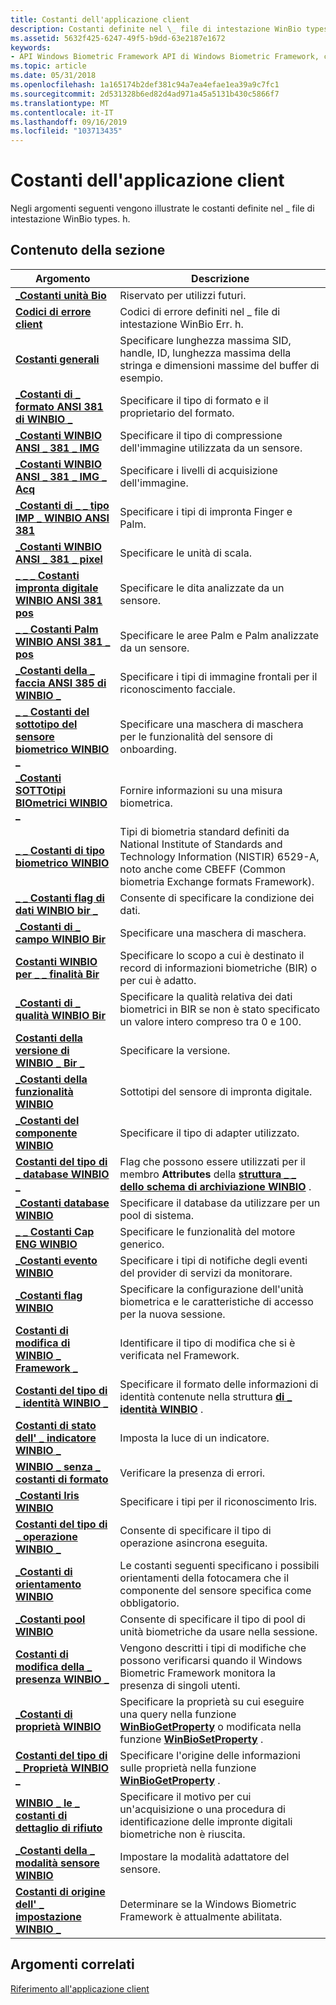 ```yaml
---
title: Costanti dell'applicazione client
description: Costanti definite nel \_ file di intestazione WinBio types. h.
ms.assetid: 5632f425-6247-49f5-b9dd-63e2187e1672
keywords:
- API Windows Biometric Framework API di Windows Biometric Framework, costanti dell'applicazione client
ms.topic: article
ms.date: 05/31/2018
ms.openlocfilehash: 1a165174b2def381c94a7ea4efae1ea39a9c7fc1
ms.sourcegitcommit: 2d531328b6ed82d4ad971a45a5131b430c5866f7
ms.translationtype: MT
ms.contentlocale: it-IT
ms.lasthandoff: 09/16/2019
ms.locfileid: "103713435"
---
```

# <a name="client-application-constants"></a>Costanti dell'applicazione client

Negli argomenti seguenti vengono illustrate le costanti definite nel \_ file di intestazione WinBio types. h.

## <a name="in-this-section"></a>Contenuto della sezione



| Argomento                                                                                                        | Descrizione                                                                                                                                                                                                            |
|--------------------------------------------------------------------------------------------------------------|------------------------------------------------------------------------------------------------------------------------------------------------------------------------------------------------------------------------|
| [**\_Costanti unità Bio**](bio-unit-constants.md)<br/>                                                 | Riservato per utilizzi futuri.<br/>                                                                                                                                                                                    |
| [**Codici di errore client**](client-error-codes.md)<br/>                                                  | Codici di errore definiti nel \_ file di intestazione WinBio Err. h.<br/>                                                                                                                                                       |
| [**Costanti generali**](general-constants.md)<br/>                                                    | Specificare lunghezza massima SID, handle, ID, lunghezza massima della stringa e dimensioni massime del buffer di esempio.<br/>                                                                                                            |
| [**\_Costanti di \_ formato ANSI 381 di WINBIO \_**](winbio-ansi-381-format-constants.md)<br/>                   | Specificare il tipo di formato e il proprietario del formato.<br/>                                                                                                                                                                       |
| [**\_Costanti WINBIO ANSI \_ 381 \_ IMG**](winbio-ansi-381-img-constants.md)<br/>                         | Specificare il tipo di compressione dell'immagine utilizzata da un sensore.<br/>                                                                                                                                                     |
| [**\_Costanti WINBIO ANSI \_ 381 \_ IMG \_ Acq**](winbio-ansi-381-img-acq-constants.md)<br/>                | Specificare i livelli di acquisizione dell'immagine.<br/>                                                                                                                                                                           |
| [**\_Costanti di \_ \_ tipo IMP \_ WINBIO ANSI 381**](winbio-ansi-381-imp-type-constants.md)<br/>              | Specificare i tipi di impronta Finger e Palm.<br/>                                                                                                                                                                   |
| [**\_Costanti WINBIO ANSI \_ 381 \_ pixel**](winbio-ansi-381-pixels-constants.md)<br/>                   | Specificare le unità di scala.<br/>                                                                                                                                                                                        |
| [**\_ \_ \_ Costanti impronta digitale WINBIO ANSI 381 pos**](winbio-ansi-381-pos-fingerprint-constants.md)<br/> | Specificare le dita analizzate da un sensore.<br/>                                                                                                                                                                    |
| [**\_ \_ Costanti Palm WINBIO ANSI 381 \_ pos**](winbio-ansi-381-pos-palm-constants.md)<br/>               | Specificare le aree Palm e Palm analizzate da un sensore.<br/>                                                                                                                                                        |
| [**\_Costanti della \_ faccia ANSI 385 di WINBIO \_**](winbio-ansi-385-face-constants.md)<br/>                       | Specificare i tipi di immagine frontali per il riconoscimento facciale.<br/>                                                                                                                                                |
| [**\_ \_ Costanti del sottotipo del sensore biometrico WINBIO \_**](winbio-biometric-sensor-subtype-constants.md)<br/> | Specificare una maschera di maschera per le funzionalità del sensore di onboarding.<br/>                                                                                                                                                          |
| [**\_Costanti SOTTOtipi BIOmetrici WINBIO \_**](winbio-biometric-subtype-constants.md)<br/>                | Fornire informazioni su una misura biometrica.<br/>                                                                                                                                                          |
| [**\_ \_ Costanti di tipo biometrico WINBIO**](winbio-biometric-type-constants.md)<br/>                      | Tipi di biometria standard definiti da National Institute of Standards and Technology Information (NISTIR) 6529-A, noto anche come CBEFF (Common biometria Exchange formats Framework).<br/> |
| [**\_ \_ Costanti flag di dati WINBIO bir \_**](winbio-bir-data-flags-constants.md)<br/>                     | Consente di specificare la condizione dei dati.<br/>                                                                                                                                                                          |
| [**\_Costanti di \_ campo WINBIO Bir**](winbio-bir-field-constants.md)<br/>                                | Specificare una maschera di maschera.<br/>                                                                                                                                                                                          |
| [**Costanti WINBIO per \_ \_ finalità Bir**](winbio-bir-purpose-constants.md)<br/>                            | Specificare lo scopo a cui è destinato il record di informazioni biometriche (BIR) o per cui è adatto.<br/>                                                                                               |
| [**\_Costanti di \_ qualità WINBIO Bir**](winbio-bir-quality-constants.md)<br/>                            | Specificare la qualità relativa dei dati biometrici in BIR se non è stato specificato un valore intero compreso tra 0 e 100.<br/>                                                                                         |
| [**Costanti della versione di WINBIO \_ Bir \_**](winbio-bir-version-constants.md)<br/>                            | Specificare la versione.<br/>                                                                                                                                                                                        |
| [**\_Costanti della funzionalità WINBIO**](winbio-capability-constants.md)<br/>                               | Sottotipi del sensore di impronta digitale.<br/>                                                                                                                                                                               |
| [**\_Costanti del componente WINBIO**](winbio-component-constants.md)<br/>                                 | Specificare il tipo di adapter utilizzato.<br/>                                                                                                                                                                     |
| [**Costanti del tipo di \_ database WINBIO \_**](winbio-database-type-constants.md)<br/>                        | Flag che possono essere utilizzati per il membro **Attributes** della [**struttura \_ \_ dello schema di archiviazione WINBIO**](winbio-storage-schema.md) .<br/>                                                                             |
| [**\_Costanti database WINBIO**](winbio-db-constants.md)<br/>                                               | Specificare il database da utilizzare per un pool di sistema.<br/>                                                                                                                                                          |
| [**\_ \_ Costanti Cap ENG WINBIO**](winbio-eng-cap-constants.md)<br/>                                    | Specificare le funzionalità del motore generico.<br/>                                                                                                                                                                        |
| [**\_Costanti evento WINBIO**](winbio-event-constants.md)<br/>                                         | Specificare i tipi di notifiche degli eventi del provider di servizi da monitorare.<br/>                                                                                                                                       |
| [**\_Costanti flag WINBIO**](winbio-flag-constants.md)<br/>                                           | Specificare la configurazione dell'unità biometrica e le caratteristiche di accesso per la nuova sessione.<br/>                                                                                                                        |
| [**Costanti di modifica di WINBIO \_ Framework \_**](winbio-framework-change-constants.md)<br/>                  | Identificare il tipo di modifica che si è verificata nel Framework.<br/>                                                                                                                                                 |
| [**Costanti del tipo di \_ identità WINBIO \_**](winbio-identity-type-constants.md)<br/>                        | Specificare il formato delle informazioni di identità contenute nella struttura [**di \_ identità WINBIO**](winbio-identity.md) .<br/>                                                                                      |
| [**Costanti di stato dell' \_ indicatore WINBIO \_**](winbio-indicator-status-constants.md)<br/>                  | Imposta la luce di un indicatore.<br/>                                                                                                                                                                                     |
| [**WINBIO \_ senza \_ costanti di formato**](winbio-no-format-constants.md)<br/>                                | Verificare la presenza di errori.<br/>                                                                                                                                                                                           |
| [**\_Costanti Iris WINBIO**](winbio-iris-constants.md)<br/>                                           | Specificare i tipi per il riconoscimento Iris. <br/>                                                                                                                                                                    |
| [**Costanti del tipo di \_ operazione WINBIO \_**](winbio-operation-type-constants.md)<br/>                      | Consente di specificare il tipo di operazione asincrona eseguita.<br/>                                                                                                                                                 |
| [**\_Costanti di orientamento WINBIO**](winbio-orientation-constants.md)<br/>                             | Le costanti seguenti specificano i possibili orientamenti della fotocamera che il componente del sensore specifica come obbligatorio.<br/>                                                                                          |
| [**\_Costanti pool WINBIO**](winbio-pool-constants.md)<br/>                                           | Consente di specificare il tipo di pool di unità biometriche da usare nella sessione.<br/>                                                                                                                                          |
| [**Costanti di modifica della \_ presenza WINBIO \_**](winbio-presence-change-constants.md)<br/>                    | Vengono descritti i tipi di modifiche che possono verificarsi quando il Windows Biometric Framework monitora la presenza di singoli utenti.<br/>                                                                                    |
| [**\_Costanti di proprietà WINBIO**](winbio-property-constants.md)<br/>                                   | Specificare la proprietà su cui eseguire una query nella funzione [**WinBioGetProperty**](/windows/desktop/api/Winbio/nf-winbio-winbiogetproperty) o modificata nella funzione [**WinBioSetProperty**](/windows/desktop/api/winbio/nf-winbio-winbiosetproperty) .<br/>                                |
| [**Costanti del tipo di \_ Proprietà WINBIO \_**](winbio-property-type-constants.md)<br/>                        | Specificare l'origine delle informazioni sulle proprietà nella funzione [**WinBioGetProperty**](/windows/desktop/api/Winbio/nf-winbio-winbiogetproperty) .<br/>                                                                                              |
| [**WINBIO \_ le \_ costanti di dettaglio di rifiuto**](winbio-reject-detail-constants.md)<br/>                        | Specificare il motivo per cui un'acquisizione o una procedura di identificazione delle impronte digitali biometriche non è riuscita.<br/>                                                                                                             |
| [**\_Costanti della \_ modalità sensore WINBIO**](winbio-sensor-mode-constants.md)<br/>                            | Impostare la modalità adattatore del sensore.<br/>                                                                                                                                                                                |
| [**Costanti di origine dell' \_ impostazione WINBIO \_**](winbio-setting-source-constants.md)<br/>                      | Determinare se la Windows Biometric Framework è attualmente abilitata.<br/>                                                                                                                                     |



 

## <a name="related-topics"></a>Argomenti correlati

<dl> <dt>

[Riferimento all'applicazione client](client-application-reference.md)
</dt> </dl>

 

 





